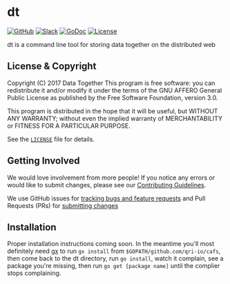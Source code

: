 # dt
[![GitHub](https://img.shields.io/badge/project-Data_Together-487b57.svg?style=flat-square)](http://github.com/datatogether)
[![Slack](https://img.shields.io/badge/slack-Archivers-b44e88.svg?style=flat-square)](https://archivers-slack.herokuapp.com/)
[![GoDoc](https://godoc.org/github.com/datatogether/dt?status.svg)](http://godoc.org/github.com/datatogether/dt)
[![License](https://img.shields.io/github/license/datatogether/dt.svg)](./LICENSE) 

dt is a command line tool for storing data together on the distributed web

## License & Copyright

Copyright (C) 2017 Data Together
This program is free software: you can redistribute it and/or modify it under
the terms of the GNU AFFERO General Public License as published by the Free Software
Foundation, version 3.0.

This program is distributed in the hope that it will be useful, but WITHOUT ANY
WARRANTY; without even the implied warranty of MERCHANTABILITY or FITNESS FOR A
PARTICULAR PURPOSE.

See the [`LICENSE`](./LICENSE) file for details.

## Getting Involved

We would love involvement from more people! If you notice any errors or would like to submit changes, please see our [Contributing Guidelines](./.github/CONTRIBUTING.md). 

We use GitHub issues for [tracking bugs and feature requests](https://github.com/datatogether/dt/issues) and Pull Requests (PRs) for [submitting changes](https://github.com/datatogether/dt/pulls)

## Installation 

Proper installation instructions coming soon. In the meantime you'll most definitely need [gx](https:/github.com/whyrusleeping/gx) to run `gx install` from `$GOPATH/github.com/qri-io/cafs`, then come back to the dt directory, run `go install`, watch it complain, see a package you're missing, then run `go get [package name]` until the complier stops complaining.

